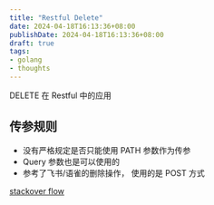 ```yaml
---
title: "Restful Delete"
date: 2024-04-18T16:13:36+08:00
publishDate: 2024-04-18T16:13:36+08:00
draft: true
tags:
- golang
- thoughts
---
```


DELETE 在 Restful 中的应用

## 传参规则

- 没有严格规定是否只能使用 PATH 参数作为传参
- Query 参数也是可以使用的
- 参考了飞书/语雀的删除操作， 使用的是 POST 方式

[stackover flow](https://stackoverflow.com/questions/2539394/rest-http-delete-and-parameters?rq=1)
